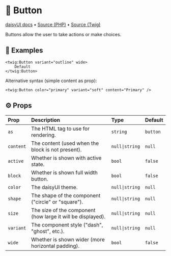# 🧩 Button
[daisyUI docs](https://daisyui.com/components/button/) •
[Source (PHP)](/src/Twig/Components/Button.php) •
[Source (Twig)](/templates/components/Button.html.twig)

Buttons allow the user to take actions or make choices.

## 🚀 Examples

```twig
<twig:Button variant="outline" wide>
    Default
</twig:Button>
```

Alternative syntax (simple content as prop):

```twig
<twig:Button color="primary" variant="soft" content="Primary" />
```

## ⚙️ Props

| Prop      | Description                                                 | Type           | Default  |
|:----------|:------------------------------------------------------------|:---------------|:---------|
| `as`      | The HTML tag to use for rendering.                          | `string`       | `button` |
| `content` | The content (used when the block is not present).           | `null\|string` | `null`   |
| `active`  | Whether is shown with active state.                         | `bool`         | `false`  |
| `block`   | Whether is shown full width button.                         | `bool`         | `false`  |
| `color`   | The daisyUI theme.                                          | `null\|string` | `null`   |
| `shape`   | The shape of the component ("circle" or "square").          | `null\|string` | `null`   |
| `size`    | The size of the component (how large it will be displayed). | `null\|string` | `null`   |
| `variant` | The component style ("dash", "ghost", etc.).                | `null\|string` | `null`   |
| `wide`    | Whether is shown wider (more horizontal padding).           | `bool`         | `false`  |
